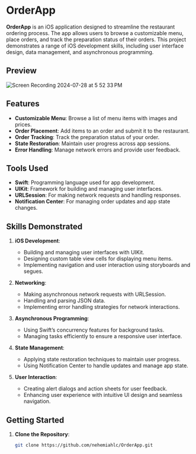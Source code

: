 # OrderApp

**OrderApp** is an iOS application designed to streamline the restaurant ordering process. The app allows users to browse a customizable menu, place orders, and track the preparation status of their orders. This project demonstrates a range of iOS development skills, including user interface design, data management, and asynchronous programming.

## Preview
![Screen Recording 2024-07-28 at 5 52 33 PM](https://github.com/user-attachments/assets/2c26bc84-e011-4097-b291-469fe8ab0e1c)

## Features

- **Customizable Menu**: Browse a list of menu items with images and prices.
- **Order Placement**: Add items to an order and submit it to the restaurant.
- **Order Tracking**: Track the preparation status of your order.
- **State Restoration**: Maintain user progress across app sessions.
- **Error Handling**: Manage network errors and provide user feedback.

## Tools Used

- **Swift**: Programming language used for app development.
- **UIKit**: Framework for building and managing user interfaces.
- **URLSession**: For making network requests and handling responses.
- **Notification Center**: For managing order updates and app state changes.

## Skills Demonstrated

1. **iOS Development**:
   - Building and managing user interfaces with UIKit.
   - Designing custom table view cells for displaying menu items.
   - Implementing navigation and user interaction using storyboards and segues.

2. **Networking**:
   - Making asynchronous network requests with URLSession.
   - Handling and parsing JSON data.
   - Implementing error handling strategies for network interactions.

3. **Asynchronous Programming**:
   - Using Swift’s concurrency features for background tasks.
   - Managing tasks efficiently to ensure a responsive user interface.

4. **State Management**:
   - Applying state restoration techniques to maintain user progress.
   - Using Notification Center to handle updates and manage app state.

5. **User Interaction**:
   - Creating alert dialogs and action sheets for user feedback.
   - Enhancing user experience with intuitive UI design and seamless navigation.

## Getting Started

1. **Clone the Repository**:
   ```bash
   git clone https://github.com/nehemiahlc/OrderApp.git
